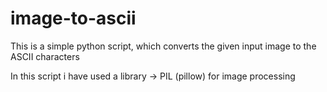 # image-to-ascii
This is a simple python script, which converts the given input image to the ASCII characters

In this script i have used a library -> PIL (pillow) for image processing
